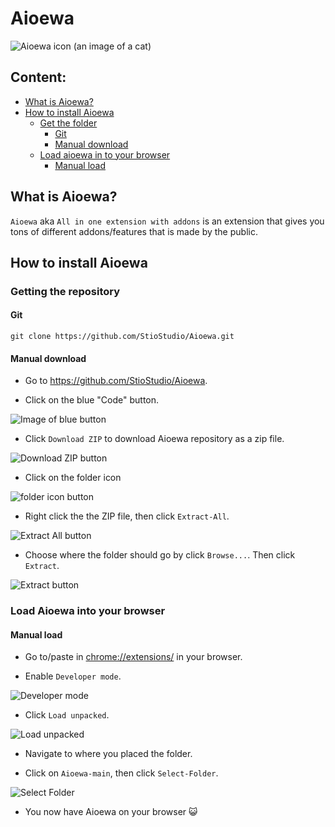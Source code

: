 # Aioewa

![Aioewa icon (an image of a cat)](https://raw.githubusercontent.com/StioStudio/Aioewa/main/asset/icon/icon128.png)

## Content:
* [What is Aioewa?](#what-is-aioewa)
* [How to install Aioewa](#how-to-install-aioewa)
    * [Get the folder](#get-the-folder)
        * [Git](#git)
        * [Manual download](#manual-download)
    * [Load aioewa in to your browser](#load-aioewa-in-to-your-browser)
        * [Manual load](#manual-load)

## What is Aioewa?
`Aioewa` aka `All in one extension with addons` is an extension that gives you tons of different addons/features that is made by the public. 

## How to install Aioewa
### Getting the repository
#### Git
```
git clone https://github.com/StioStudio/Aioewa.git
```
#### Manual download

* Go to https://github.com/StioStudio/Aioewa.

* Click on the blue "Code" button.

![Image of blue button](./asset/images/README/blue-button.png)

* Click `Download ZIP` to download Aioewa repository as a zip file.

![Download ZIP button](./asset/images/README/zip.png)

* Click on the folder icon

![folder icon button](./asset/images/README/folderIcon.png)

* Right click the the ZIP file, then click `Extract-All`.

![Extract All button](./asset/images/README/Extract-All.png)

* Choose where the folder should go by click `Browse...`. Then click `Extract`.

![Extract button](./asset/images/README/Extract.png)

### Load Aioewa into your browser
#### Manual load

* Go to/paste in [chrome://extensions/](chrome://extensions/) in your browser.

* Enable `Developer mode`.

![Developer mode](./asset/images/README/Developer-mode.png)

* Click `Load unpacked`.

![Load unpacked](./asset/images/README/Load-unpacked.png)

* Navigate to where you placed the folder.

* Click on `Aioewa-main`, then click `Select-Folder`. 

![Select Folder](./asset/images/README/Select-Folder.png)

* You now have Aioewa on your browser 😺
